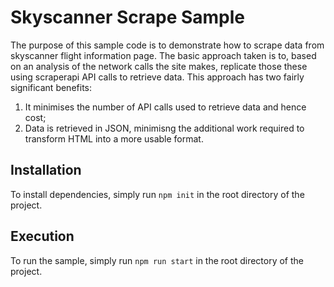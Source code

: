 # Skyscanner Scrape Sample

The purpose of this sample code is to demonstrate how to scrape data from skyscanner flight information page.
The basic approach taken is to, based on an analysis of the network calls the site makes, replicate those
these using scraperapi API calls to retrieve data.  This approach has two fairly significant benefits:

1. It minimises the number of API calls used to retrieve data and hence cost;
2. Data is retrieved in JSON, minimisng the additional work required to transform HTML into a more usable format.

## Installation

To install dependencies, simply run `npm init` in the root directory of the project.

## Execution

To run the sample, simply run `npm run start` in the root directory of the project.
